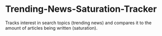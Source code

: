 # Trending-News-Saturation-Tracker
Tracks interest in search topics (trending news) and compares it to the amount of articles being written (saturation).
